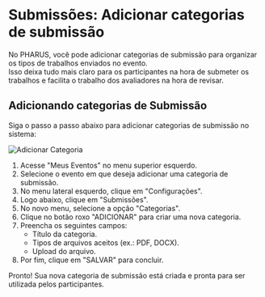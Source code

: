 #  Submissões: Adicionar categorias de submissão

No PHARUS, você pode adicionar categorias de submissão para organizar os tipos de trabalhos enviados no evento.                   
Isso deixa tudo mais claro para os participantes na hora de submeter os trabalhos e facilita o trabalho dos avaliadores na hora de revisar.

## Adicionando categorias de Submissão

Siga o passo a passo abaixo para adicionar categorias de submissão no sistema:  

![Adicionar Categoria](./images/addcategosubmis.gif)

1. Acesse "Meus Eventos" no menu superior esquerdo.  
2. Selecione o evento em que deseja adicionar uma categoria de submissão.  
3. No menu lateral esquerdo, clique em "Configurações".  
4. Logo abaixo, clique em "Submissões".  
5. No novo menu, selecione a opção "Categorias".  
6. Clique no botão roxo "ADICIONAR" para criar uma nova categoria.  
7. Preencha os seguintes campos:  
   - Título da categoria.  
   - Tipos de arquivos aceitos (ex.: PDF, DOCX).  
   - Upload do arquivo.  
8. Por fim, clique em "SALVAR" para concluir.  

Pronto! Sua nova categoria de submissão está criada e pronta para ser utilizada pelos participantes.  
